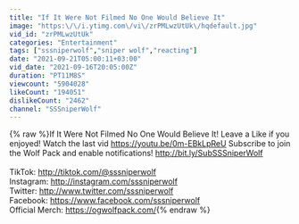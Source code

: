 ```yaml
---
title: "If It Were Not Filmed No One Would Believe It"
image: "https:\/\/i.ytimg.com\/vi\/zrPMLwzUtUk\/hqdefault.jpg"
vid_id: "zrPMLwzUtUk"
categories: "Entertainment"
tags: ["sssniperwolf","sniper wolf","reacting"]
date: "2021-09-21T05:00:11+03:00"
vid_date: "2021-09-16T20:05:00Z"
duration: "PT11M8S"
viewcount: "5904028"
likeCount: "194051"
dislikeCount: "2462"
channel: "SSSniperWolf"
---
```

{% raw %}If It Were Not Filmed No One Would Believe It! Leave a Like if you enjoyed! Watch the last vid <a rel="nofollow" target="blank" href="https://youtu.be/0m-EBkLpReU">https://youtu.be/0m-EBkLpReU</a> Subscribe to join the Wolf Pack and enable notifications! <a rel="nofollow" target="blank" href="http://bit.ly/SubSSSniperWolf">http://bit.ly/SubSSSniperWolf</a><br /><br />TikTok: <a rel="nofollow" target="blank" href="http://tiktok.com/@sssniperwolf">http://tiktok.com/@sssniperwolf</a><br />Instagram: <a rel="nofollow" target="blank" href="http://instagram.com/sssniperwolf">http://instagram.com/sssniperwolf</a><br />Twitter: <a rel="nofollow" target="blank" href="http://www.twitter.com/sssniperwolf">http://www.twitter.com/sssniperwolf</a><br />Facebook: <a rel="nofollow" target="blank" href="https://www.facebook.com/sssniperwolf">https://www.facebook.com/sssniperwolf</a><br />Official Merch: <a rel="nofollow" target="blank" href="https://ogwolfpack.com/">https://ogwolfpack.com/</a>{% endraw %}
